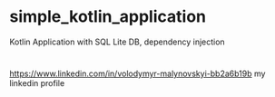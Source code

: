 # simple_kotlin_application
Kotlin Application with SQL Lite DB, dependency injection

#
https://www.linkedin.com/in/volodymyr-malynovskyi-bb2a6b19b  my linkedin profile
